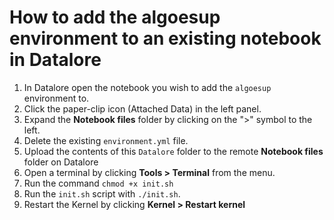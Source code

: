 # How to add the algoesup environment to an existing notebook in Datalore

1. In Datalore open the notebook you wish to add the `algoesup` environment to.
1. Click the paper-clip icon (Attached Data) in the left panel.
1. Expand the **Notebook files** folder by clicking on the ">" symbol to the left.
1. Delete the existing `environment.yml` file.
1. Upload the contents of this `Datalore` folder to the remote **Notebook files** folder on Datalore
1. Open a terminal by clicking **Tools > Terminal** from the menu.
1. Run the command `chmod +x init.sh`
1. Run the `init.sh` script with `./init.sh`.
1. Restart the Kernel by clicking **Kernel > Restart kernel**